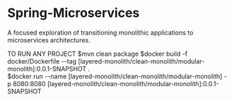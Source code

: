 # Spring-Microservices
A focused exploration of transitioning monolithic applications to microservices architectures.

TO RUN ANY PROJECT
$mvn clean package
$docker build -f docker/Dockerfile --tag [layered-monolith/clean-monolith/modular-monolith]:0.0.1-SNAPSHOT .      
$docker run --name [layered-monolith/clean-monolith/modular-monolith] -p 8080:8080 [layered-monolith/clean-monolith/modular-monolith]:0.0.1-SNAPSHOT
 
